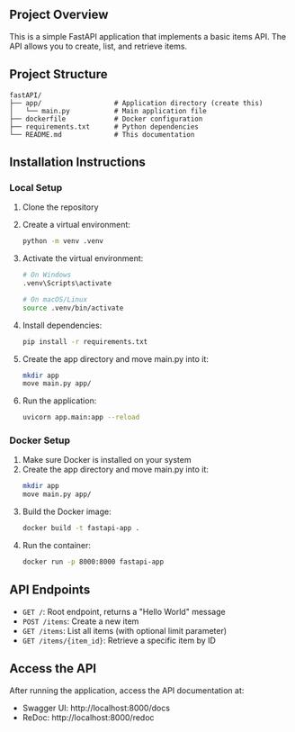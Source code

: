 ## Project Overview

This is a simple FastAPI application that implements a basic items API. The API allows you to create, list, and retrieve items.

## Project Structure

```
fastAPI/
├── app/                  # Application directory (create this)
│   └── main.py           # Main application file
├── dockerfile            # Docker configuration
├── requirements.txt      # Python dependencies
└── README.md             # This documentation
```

## Installation Instructions

### Local Setup

1. Clone the repository
2. Create a virtual environment:
   ```bash
   python -m venv .venv
   ```
3. Activate the virtual environment:

   ```bash
   # On Windows
   .venv\Scripts\activate

   # On macOS/Linux
   source .venv/bin/activate
   ```

4. Install dependencies:
   ```bash
   pip install -r requirements.txt
   ```
5. Create the app directory and move main.py into it:
   ```bash
   mkdir app
   move main.py app/
   ```
6. Run the application:
   ```bash
   uvicorn app.main:app --reload
   ```

### Docker Setup

1. Make sure Docker is installed on your system
2. Create the app directory and move main.py into it:
   ```bash
   mkdir app
   move main.py app/
   ```
3. Build the Docker image:
   ```bash
   docker build -t fastapi-app .
   ```
4. Run the container:
   ```bash
   docker run -p 8000:8000 fastapi-app
   ```

## API Endpoints

- `GET /`: Root endpoint, returns a "Hello World" message
- `POST /items`: Create a new item
- `GET /items`: List all items (with optional limit parameter)
- `GET /items/{item_id}`: Retrieve a specific item by ID

## Access the API

After running the application, access the API documentation at:

- Swagger UI: http://localhost:8000/docs
- ReDoc: http://localhost:8000/redoc
